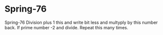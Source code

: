 # Spring-76
Spring-76
Division plus 1 this and write bit less and multyply by this number back. If prime number -2 and divide. Repeat this many times.
